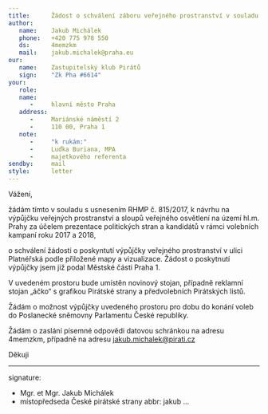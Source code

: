 ```yaml
---
title:      Žádost o schválení záboru veřejného prostranství v souladu s výpůjčkou dle usnesení č. 815/2017 RHMP
author:
   name:    Jakub Michálek
   phone:   +420 775 978 550
   ds:      4memzkm
   mail:    jakub.michalek@praha.eu
our:
   name:    Zastupitelský klub Pirátů
   sign:    "Zk Pha #6614"
your:
   role:    
   name:    
      -     hlavní město Praha
   address:
      -     Mariánské náměstí 2
      -     110 00, Praha 1
   note: 
      -     "k rukám:"
      -     Luďka Buriana, MPA
      -     majetkového referenta
sendby:     mail
style:      letter
---
```


Vážení,

žádám tímto v souladu s usnesením RHMP č. 815/2017, k návrhu na výpůjčku veřejných prostranství a sloupů veřejného osvětlení na území hl.m. Prahy za účelem prezentace politických stran a kandidátů v rámci volebních kampaní roku 2017 a 2018,

o schválení žádosti o poskyntutí výpůjčky veřejného prostranství v ulici Platnéřská podle přiložené mapy a vizualizace. Žádost o poskytnutí výpůjčky jsem již podal Městské části Praha 1. 

V uvedeném prostoru bude umístěn novinový stojan, případně reklamní stojan „áčko“ s grafikou Pirátské strany a předvolebních Pirátských listů.

Žádám o možnost výpůjčky uvedeného prostoru pro dobu do konání voleb do Poslanecké sněmovny Parlamentu České republiky. 

Žádám o zaslání písemné odpovědi datovou schránkou na adresu 4memzkm, případně na adresu jakub.michalek@pirati.cz

Děkuji

---
signature: 
  - Mgr. et Mgr. Jakub Michálek
  - místopředseda České pirátské strany
abbr:       jakub
...
